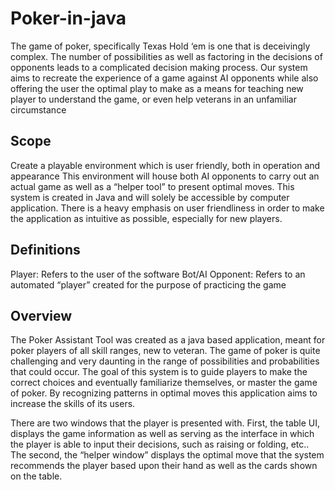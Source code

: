 # Poker-in-java
The game of poker, specifically Texas Hold ‘em is one that is deceivingly complex. The number of possibilities as well as factoring in the decisions of opponents leads to a complicated decision making process. Our system aims to recreate the experience of a game against AI opponents while also offering the user the optimal play to make as a means for teaching new player to understand the game, or even help veterans in an unfamiliar circumstance

## Scope
Create a playable environment which is user friendly, both in operation and appearance
This environment will house both AI opponents to carry out an actual game as well as a “helper tool” to present optimal moves.
This system is created in Java and will solely be accessible by computer application.
There is a heavy emphasis on user friendliness in order to make the application as intuitive as possible, especially for new players.

## Definitions 
Player: Refers to the user of the software
Bot/AI Opponent: Refers to an automated “player” created for the purpose of practicing the game

## Overview
The Poker Assistant Tool was created as a java based application, meant for poker players of all skill ranges, new to veteran. The game of poker is quite challenging and very daunting in the range of possibilities and probabilities that could occur. The goal of this system is to guide players to make the correct choices and eventually familiarize themselves, or master the game of poker. By recognizing patterns in optimal moves this application aims to increase the skills of its users.

There are two windows that the player is presented with. First, the table UI, displays the game information as well as serving as the interface in which the player is able to input their decisions, such as raising or folding, etc.. The second, the “helper window” displays the optimal move that the system recommends the player based upon their hand as well as the cards shown on the table.

